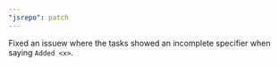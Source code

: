 ```yaml
---
"jsrepo": patch
---
```


Fixed an issuew where the tasks showed an incomplete specifier when saying `Added <x>`.
